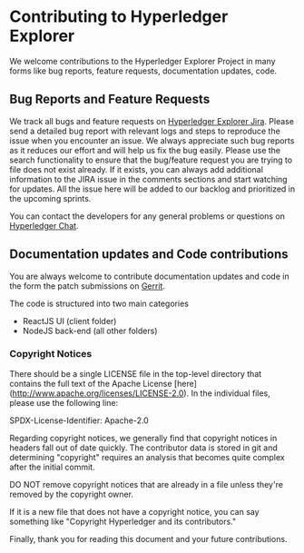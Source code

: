 
<!-- (SPDX-License-Identifier: CC-BY-4.0) -->  <!-- Ensure there is a newline before, and after, this line -->

# Contributing to Hyperledger Explorer

We welcome contributions to the Hyperledger Explorer Project in many forms like bug reports, feature requests,  documentation updates, code.


## Bug Reports and Feature Requests

We track all bugs and feature requests on [Hyperledger Explorer Jira](https://jira.hyperledger.org/projects/BE/issues). Please send a detailed bug report with relevant logs and steps to reproduce the issue when you encounter an issue. We always appreciate such bug reports as it reduces our effort and will help us fix the bug easily. Please use the search functionality to ensure that the bug/feature request you are trying to file does not exist already. If it exists, you can always add additional information to the JIRA issue in the comments sections and start watching for updates. All the issue here will be added to our backlog and prioritized in the upcoming sprints.

You can contact the developers for any general problems or questions on [Hyperledger Chat](https://chat.hyperledger.org/channel/blockchain-explorer).

## Documentation updates and Code contributions

You are always welcome to contribute documentation updates and code in the form the patch submissions on [Gerrit](http://gerrit.hyperledger.org/).

The code is structured into two main categories
* ReactJS UI (client folder)
* NodeJS back-end (all other folders)

<!-- ### Gerrit

All the patches should be submitted to gerrit for review. Follow the general guidelines on getting Linux foundation account and submitting patches [here](http://hyperledger-fabric.readthedocs.io/en/latest/Gerrit/lf-account.html)

-->


### Copyright Notices

There should be a single LICENSE file in the top-level directory that contains the full text of the Apache License [here] (http://www.apache.org/licenses/LICENSE-2.0).
In the individual files, please use the following line:

SPDX-License-Identifier: Apache-2.0

Regarding copyright notices, we generally find that copyright notices in headers fall out of date quickly. The contributor data is stored in git and determining "copyright" requires an analysis that becomes quite complex after the initial commit.

DO NOT remove copyright notices that are already in a file unless they're removed by the copyright owner.

If it is a new file that does not have a copyright notice, you can say something like "Copyright Hyperledger and its contributors."

Finally, thank you for reading this document and your future contributions.
